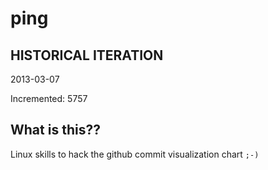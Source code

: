 # ping

## HISTORICAL ITERATION
2013-03-07

Incremented: 5757

## What is this?? 
Linux skills to hack the github commit visualization chart `;-)`
